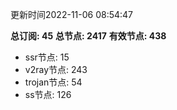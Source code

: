 更新时间2022-11-06 08:54:47

**总订阅: 45**
**总节点: 2417**
**有效节点: 438**
- ssr节点: 15
- v2ray节点: 243
- trojan节点: 54
- ss节点: 126
